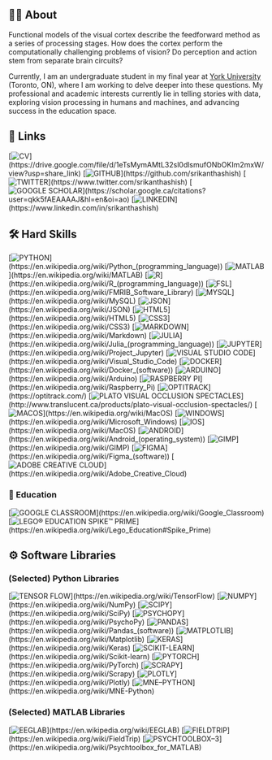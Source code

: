 ## 👋🏽 About
Functional models of the visual cortex describe the feedforward method as a series of processing stages. How does the cortex perform the computationally challenging problems of vision? Do perception and action stem from separate brain circuits?

Currently, I am an undergraduate student in my final year at <a href="https://www.yorku.ca/">York University</a> (Toronto, ON), where I am working to delve deeper into these questions. My professional and academic interests currently lie in telling stories with data, exploring vision processing in humans and machines, and advancing success in the education space.

## 🔗 Links
[![CV](https://img.shields.io/badge/CV-rgba(68,1,84,1)?style=for-the-badge&logo=&logoColor=white)](https://drive.google.com/file/d/1eTsMymAMtL32sl0dlsmufONbOKIm2mxW/view?usp=share_link)
[![GITHUB](https://img.shields.io/badge/GITHUB-rgba(68,1,84,1)?style=for-the-badge&logo=GITHUB)](https://github.com/srikanthashish)
[![TWITTER](https://img.shields.io/badge/TWITTER-rgba(68,1,84,1)?style=for-the-badge&logo=TWITTER&logoColor=white)](https://www.twitter.com/srikanthashish)
[![GOOGLE SCHOLAR](https://img.shields.io/badge/GOOGLE%20SCHOLAR-rgba(68,1,84,1)?style=for-the-badge&logo=GOOGLESCHOLAR&logoColor=white)](https://scholar.google.ca/citations?user=qkk5fAEAAAAJ&hl=en&oi=ao)
[![LINKEDIN](https://img.shields.io/badge/LINKEDIN-rgba(68,1,84,1)?style=for-the-badge&logo=LINKEDIN&logoColor=white)](https://www.linkedin.com/in/srikanthashish)

## 🛠️ Hard Skills
[![PYTHON](https://img.shields.io/badge/Python-rgb(37,37,37)?style=for-the-badge&logo=python&logoColor=white)](https://en.wikipedia.org/wiki/Python_(programming_language))
[![MATLAB](https://img.shields.io/badge/MATLAB-rgb(37,37,37)?style=for-the-badge)](https://en.wikipedia.org/wiki/MATLAB)
[![R](https://img.shields.io/badge/R-rgb(37,37,37)?style=for-the-badge&logo=r&logoColor=white)](https://en.wikipedia.org/wiki/R_(programming_language))
[![FSL](https://img.shields.io/badge/FMRIB_Software_Library_(FSL)-rgb(37,37,37)?style=for-the-badge)](https://en.wikipedia.org/wiki/FMRIB_Software_Library)
[![MYSQL](https://img.shields.io/badge/MySQL-rgb(37,37,37)?style=for-the-badge&logo=mysql&logoColor=white)](https://en.wikipedia.org/wiki/MySQL)
[![JSON](https://img.shields.io/badge/JSON-rgb(37,37,37)?style=for-the-badge&logo=json&logoColor=white)](https://en.wikipedia.org/wiki/JSON)
[![HTML5](https://img.shields.io/badge/HTML5-rgb(37,37,37)?style=for-the-badge&logo=html5&logoColor=white)](https://en.wikipedia.org/wiki/HTML5)
[![CSS3](https://img.shields.io/badge/CSS3-rgb(37,37,37)?style=for-the-badge&logo=css3&logoColor=white)](https://en.wikipedia.org/wiki/CSS3)
[![MARKDOWN](https://img.shields.io/badge/Markdown-rgb(37,37,37)?style=for-the-badge&logo=markdown&logoColor=white)](https://en.wikipedia.org/wiki/Markdown)
[![JULIA](https://img.shields.io/badge/Julia-rgb(37,37,37)?style=for-the-badge&logo=julia&logoColor=white)](https://en.wikipedia.org/wiki/Julia_(programming_language))
[![JUPYTER](https://img.shields.io/badge/Jupyter-rgb(37,37,37)?style=for-the-badge&logo=jupyter&logoColor=white)](https://en.wikipedia.org/wiki/Project_Jupyter)
[![VISUAL STUDIO CODE](https://img.shields.io/badge/Visual_Studio_Code-rgb(37,37,37)?style=for-the-badge&logo=visualstudiocode&logoColor=white)](https://en.wikipedia.org/wiki/Visual_Studio_Code)
[![DOCKER](https://img.shields.io/badge/Docker-rgb(37,37,37)?style=for-the-badge&logo=docker&logoColor=white)](https://en.wikipedia.org/wiki/Docker_(software))
[![ARDUINO](https://img.shields.io/badge/Arduino-rgb(14,42,71)?style=for-the-badge&logo=arduino&logoColor=white)](https://en.wikipedia.org/wiki/Arduino)
[![RASPBERRY PI](https://img.shields.io/badge/Raspberry_Pi-rgb(14,42,71)?style=for-the-badge&logo=raspberrypi&logoColor=white)](https://en.wikipedia.org/wiki/Raspberry_Pi)
[![OPTITRACK](https://img.shields.io/badge/OptiTrack-rgb(71,44,122)?style=for-the-badge)](https://optitrack.com/)
[![PLATO VISUAL OCCLUSION SPECTACLES](https://img.shields.io/badge/PLATO_Visual_Occlusion_Spectacles-rgb(71,44,122)?style=for-the-badge)](http://www.translucent.ca/products/plato-visual-occlusion-spectacles/)
[![MACOS](https://img.shields.io/badge/MacOS-rgb(37,37,37)?style=for-the-badge&logo=macos&logoColor=white)](https://en.wikipedia.org/wiki/MacOS)
[![WINDOWS](https://img.shields.io/badge/Windows-rgb(37,37,37)?style=for-the-badge&logo=windows&logoColor=white)](https://en.wikipedia.org/wiki/Microsoft_Windows)
[![IOS](https://img.shields.io/badge/iOS-rgb(37,37,37)?style=for-the-badge&logo=ios&logoColor=white)](https://en.wikipedia.org/wiki/MacOS)
[![ANDROID](https://img.shields.io/badge/Android-rgb(37,37,37)?style=for-the-badge&logo=android&logoColor=white)](https://en.wikipedia.org/wiki/Android_(operating_system))
[![GIMP](https://img.shields.io/badge/GNU_Image_Manipulation_Program_(GIMP)-rgb(37,37,37)?style=for-the-badge&logo=gimp&logoColor=white)](https://en.wikipedia.org/wiki/GIMP)
[![FIGMA](https://img.shields.io/badge/Figma-rgb(37,37,37)?style=for-the-badge&logo=figma&logoColor=white)](https://en.wikipedia.org/wiki/Figma_(software))
[![ADOBE CREATIVE CLOUD](https://img.shields.io/badge/Adobe_Creative_Cloud-rgb(37,37,37)?style=for-the-badge&logo=adobecreativecloud&logoColor=white)](https://en.wikipedia.org/wiki/Adobe_Creative_Cloud)

### 🍎 Education
[![GOOGLE CLASSROOM](https://img.shields.io/badge/Google_Classroom-rgb(37,37,37)?style=for-the-badge&logo=googleclassroom&logoColor=white)](https://en.wikipedia.org/wiki/Google_Classroom)
[![LEGO® EDUCATION SPIKE™ PRIME](https://img.shields.io/badge/LEGO®_Education_SPIKE™_Prime-rgb(71,44,122)?style=for-the-badge)](https://en.wikipedia.org/wiki/Lego_Education#Spike_Prime)

## ⚙️ Software Libraries
### (Selected) Python Libraries
[![TENSOR FLOW](https://img.shields.io/badge/Tensor_Flow-rgb(37,37,37)?style=for-the-badge&logo=tensorflow&logoColor=white)](https://en.wikipedia.org/wiki/TensorFlow)
[![NUMPY](https://img.shields.io/badge/NumPy-rgb(37,37,37)?style=for-the-badge&logo=numpy&logoColor=white)](https://en.wikipedia.org/wiki/NumPy)
[![SCIPY](https://img.shields.io/badge/SciPy-rgb(37,37,37)?style=for-the-badge&logo=scipy&logoColor=white)](https://en.wikipedia.org/wiki/SciPy)
[![PSYCHOPY](https://img.shields.io/badge/PsychoPy-rgb(37,37,37)?style=for-the-badge)](https://en.wikipedia.org/wiki/PsychoPy)
[![PANDAS](https://img.shields.io/badge/Pandas-rgb(37,37,37)?style=for-the-badge&logo=pandas&logoColor=white)](https://en.wikipedia.org/wiki/Pandas_(software))
[![MATPLOTLIB](https://img.shields.io/badge/Matplotlib-rgb(37,37,37)?style=for-the-badge)](https://en.wikipedia.org/wiki/Matplotlib)
[![KERAS](https://img.shields.io/badge/Keras-rgb(37,37,37)?style=for-the-badge&logo=keras&logoColor=white)](https://en.wikipedia.org/wiki/Keras)
[![SCIKIT-LEARN](https://img.shields.io/badge/scikit–learn-rgb(37,37,37)?style=for-the-badge&logo=scikitlearn&logoColor=white)](https://en.wikipedia.org/wiki/Scikit-learn)
[![PYTORCH](https://img.shields.io/badge/PyTorch-rgb(37,37,37)?style=for-the-badge&logo=pytorch&logoColor=white)](https://en.wikipedia.org/wiki/PyTorch)
[![SCRAPY](https://img.shields.io/badge/Scrapy-rgb(37,37,37)?style=for-the-badge)](https://en.wikipedia.org/wiki/Scrapy)
[![PLOTLY](https://img.shields.io/badge/Plotly-rgb(37,37,37)?style=for-the-badge&logo=plotly&logoColor=white)](https://en.wikipedia.org/wiki/Plotly)
[![MNE–PYTHON](https://img.shields.io/badge/MNE–Python-rgb(37,37,37)?style=for-the-badge)](https://en.wikipedia.org/wiki/MNE-Python)

### (Selected) MATLAB Libraries
[![EEGLAB](https://img.shields.io/badge/EEGLAB-rgb(37,37,37)?style=for-the-badge)](https://en.wikipedia.org/wiki/EEGLAB)
[![FIELDTRIP](https://img.shields.io/badge/FieldTrip-rgb(37,37,37)?style=for-the-badge)](https://en.wikipedia.org/wiki/FieldTrip)
[![PSYCHTOOLBOX–3](https://img.shields.io/badge/Psychtoolbox_for_MATLAB-rgb(37,37,37)?style=for-the-badge)](https://en.wikipedia.org/wiki/Psychtoolbox_for_MATLAB)
